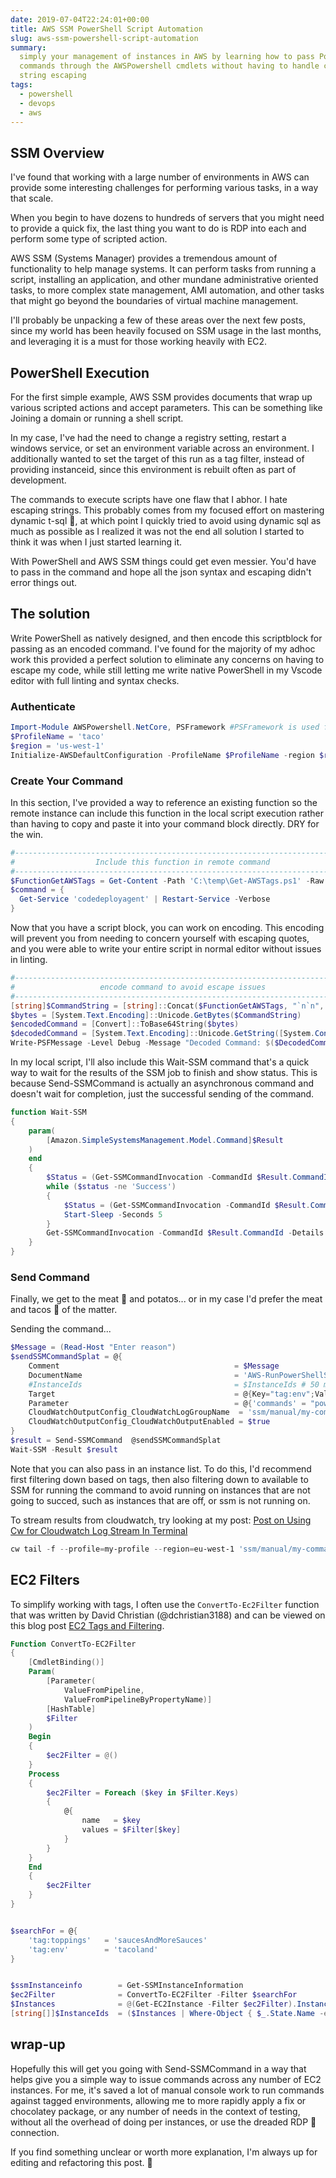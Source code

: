 ```yaml
---
date: 2019-07-04T22:24:01+00:00
title: AWS SSM PowerShell Script Automation
slug: aws-ssm-powershell-script-automation
summary:
  simply your management of instances in AWS by learning how to pass PowerShell
  commands through the AWSPowershell cmdlets without having to handle complicated
  string escaping
tags:
  - powershell
  - devops
  - aws
---
```


## SSM Overview

I've found that working with a large number of environments in AWS can provide some interesting challenges for performing various tasks, in a way that scale.

When you begin to have dozens to hundreds of servers that you might need to provide a quick fix, the last thing you want to do is RDP into each and perform some type of scripted action.

AWS SSM (Systems Manager) provides a tremendous amount of functionality to help manage systems. It can perform tasks from running a script, installing an application, and other mundane administrative oriented tasks, to more complex state management, AMI automation, and other tasks that might go beyond the boundaries of virtual machine management.

I'll probably be unpacking a few of these areas over the next few posts, since my world has been heavily focused on SSM usage in the last months, and leveraging it is a must for those working heavily with EC2.

## PowerShell Execution

For the first simple example, AWS SSM provides documents that wrap up various scripted actions and accept parameters. This can be something like Joining a domain or running a shell script.

In my case, I've had the need to change a registry setting, restart a windows service, or set an environment variable across an environment. I additionally wanted to set the target of this run as a tag filter, instead of providing instanceid, since this environment is rebuilt often as part of development.

The commands to execute scripts have one flaw that I abhor. I hate escaping strings. This probably comes from my focused effort on mastering dynamic t-sql :hankey:, at which point I quickly tried to avoid using dynamic sql as much as possible as I realized it was not the end all solution I started to think it was when I just started learning it.

With PowerShell and AWS SSM things could get even messier. You'd have to pass in the command and hope all the json syntax and escaping didn't error things out.

## The solution

Write PowerShell as natively designed, and then encode this scriptblock for passing as an encoded command. I've found for the majority of my adhoc work this provided a perfect solution to eliminate any concerns on having to escape my code, while still letting me write native PowerShell in my Vscode editor with full linting and syntax checks.

### Authenticate

```powershell
Import-Module AWSPowershell.NetCore, PSFramework #PSFramework is used for better config and logging. I include with any work i do
$ProfileName = 'taco'
$region = 'us-west-1'
Initialize-AWSDefaultConfiguration -ProfileName $ProfileName -region $region
```

### Create Your Command

In this section, I've provided a way to reference an existing function so the remote instance can include this function in the local script execution rather than having to copy and paste it into your command block directly. DRY for the win.

```powershell
#----------------------------------------------------------------------------#
#                  Include this function in remote command                   #
#----------------------------------------------------------------------------#
$FunctionGetAWSTags = Get-Content -Path 'C:\temp\Get-AWSTags.ps1' -Raw
$command = {
  Get-Service 'codedeployagent' | Restart-Service -Verbose
}
```

Now that you have a script block, you can work on encoding. This encoding will prevent you from needing to concern yourself with escaping quotes, and you were able to write your entire script in normal editor without issues in linting.

```powershell
#----------------------------------------------------------------------------#
#                   encode command to avoid escape issues                    #
#----------------------------------------------------------------------------#
[string]$CommandString = [string]::Concat($FunctionGetAWSTags, "`n`n", $Command.ToString())
$bytes = [System.Text.Encoding]::Unicode.GetBytes($CommandString)
$encodedCommand = [Convert]::ToBase64String($bytes)
$decodedCommand = [System.Text.Encoding]::Unicode.GetString([System.Convert]::FromBase64String($encodedCommand));
Write-PSFMessage -Level Debug -Message "Decoded Command: $($DecodedCommand)"
```

In my local script, I'll also include this Wait-SSM command that's a quick way to wait for the results of the SSM job to finish and show status. This is because Send-SSMCommand is actually an asynchronous command and doesn't wait for completion, just the successful sending of the command.

```powershell
function Wait-SSM
{
    param(
        [Amazon.SimpleSystemsManagement.Model.Command]$Result
    )
    end
    {
        $Status = (Get-SSMCommandInvocation -CommandId $Result.CommandId -Details $true | Select-Object -ExpandProperty CommandPlugins).Status.Value
        while ($status -ne 'Success')
        {
            $Status = (Get-SSMCommandInvocation -CommandId $Result.CommandId -Details $true | Select-Object -ExpandProperty CommandPlugins).Status.Value
            Start-Sleep -Seconds 5
        }
        Get-SSMCommandInvocation -CommandId $Result.CommandId -Details $true | Select-Object InstanceId, Status | Format-Table -Autosize -Wrap
    }
}
```

### Send Command

Finally, we get to the meat :poultry_leg: and potatos... or in my case I'd prefer the meat and tacos :taco: of the matter.

Sending the command...

```powershell
$Message = (Read-Host "Enter reason")
$sendSSMCommandSplat = @{
    Comment                                       = $Message
    DocumentName                                  = 'AWS-RunPowerShellScript'
    #InstanceIds                                  = $InstanceIds # 50 max limit
    Target                                        = @{Key="tag:env";Values=@("tacoland")}
    Parameter                                     = @{'commands' = "powershell.exe -nologo -noprofile -encodedcommand $encodedCommand"  }
    CloudWatchOutputConfig_CloudWatchLogGroupName  = 'ssm/manual/my-command'
    CloudWatchOutputConfig_CloudWatchOutputEnabled = $true
}
$result = Send-SSMCommand  @sendSSMCommandSplat
Wait-SSM -Result $result
```

Note that you can also pass in an instance list.
To do this, I'd recommend first filtering down based on tags, then also filtering down to available to SSM for running the command to avoid running on instances that are not going to succed, such as instances that are off, or ssm is not running on.

To stream results from cloudwatch, try looking at my post: [Post on Using Cw for Cloudwatch Log Stream In Terminal]([[2020-09-16-improve-your-cloudwatch-debugging-experience-with-cw]] "Post on Using Cw for Cloudwatch Log Stream In Terminal")

```powershell
cw tail -f --profile=my-profile --region=eu-west-1 'ssm/manual/my-command'
```

## EC2 Filters

To simplify working with tags, I often use the `ConvertTo-Ec2Filter` function that was written by David Christian (@dchristian3188) and can be viewed on this blog post [EC2 Tags and Filtering](http://bit.ly/2KYcWGF).

```powershell
Function ConvertTo-EC2Filter
{
    [CmdletBinding()]
    Param(
        [Parameter(
            ValueFromPipeline,
            ValueFromPipelineByPropertyName)]
        [HashTable]
        $Filter
    )
    Begin
    {
        $ec2Filter = @()
    }
    Process
    {
        $ec2Filter = Foreach ($key in $Filter.Keys)
        {
            @{
                name   = $key
                values = $Filter[$key]
            }
        }
    }
    End
    {
        $ec2Filter
    }
}
```

```powershell

$searchFor = @{
    'tag:toppings'   = 'saucesAndMoreSauces'
    'tag:env'        = 'tacoland'
}


$ssmInstanceinfo        = Get-SSMInstanceInformation
$ec2Filter              = ConvertTo-EC2Filter -Filter $searchFor
$Instances              = @(Get-EC2Instance -Filter $ec2Filter).Instances
[string[]]$InstanceIds  = ($Instances | Where-Object { $_.State.Name -eq 'running' -and $_.InstanceId -in $ssmInstanceinfo.InstanceId } | Select-Object InstanceId -Unique).InstanceId
```


## wrap-up

Hopefully this will get you going with Send-SSMCommand in a way that helps give you a simple way to issue commands across any number of EC2 instances. For me, it's saved a lot of manual console work to run commands against tagged environments, allowing me to more rapidly apply a fix or chocolatey package, or any number of needs in the context of testing, without all the overhead of doing per instances, or use the dreaded RDP :hankey: connection.

If you find something unclear or worth more explanation, I'm always up for editing and refactoring this post. :tada:
